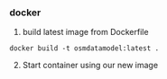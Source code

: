 ### docker

1. build latest image from Dockerfile

```docker build -t osmdatamodel:latest .```

2. Start container using our new image

``````